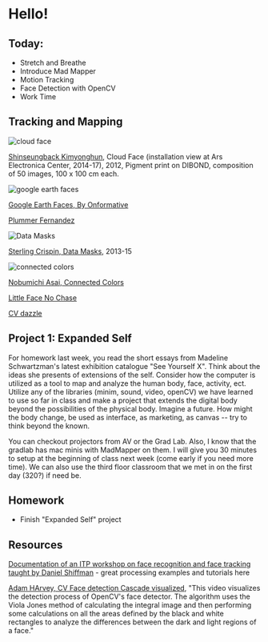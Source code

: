 # Hello!

## Today:
- Stretch and Breathe
- Introduce Mad Mapper
- Motion Tracking
- Face Detection with OpenCV
- Work Time

## Tracking and Mapping

![cloud face](http://cdn.ssbkyh.com/works/cloud_face/resized/ssbkyh_cloud_face_installation_view_at_aec.png)

[Shinseungback Kimyonghun](http://ssbkyh.com/works/cloud_face/), Cloud Face (installation view at Ars Electronica Center, 2014-17), 2012, Pigment print on DIBOND,
composition of 50 images, 100 x 100 cm each.

![google earth faces](http://onformative.com/assets/work/googlefaces_05.jpg)

[Google Earth Faces, By Onformative](http://onformative.com/work/google-faces?p=lab/googlefaces/)

[Plummer Fernandez](http://plummerfernandez.tumblr.com/post/54596732227/drawing-faces-as-instructed-by-facial-recognition)

![Data Masks](http://www.sterlingcrispin.com/data-masks/data-masks_zkm_1.jpg)

[Sterling Crispin, Data Masks](http://www.sterlingcrispin.com/data-masks.html), 2013-15

![connected colors](https://78.media.tumblr.com/fbf0b5e69f58982603c7827977699631/tumblr_inline_o38r31SAKz1tf4ste_500.png)

[Nobumichi Asai, Connected Colors](https://www.nobumichiasai.com/post/138919644522/connected-colors-real-time-face-tracking)

[Little Face No Chase](https://vimeo.com/26649425)

[CV dazzle](https://cvdazzle.com/)

## Project 1: Expanded Self
For homework last week, you read the short essays from Madeline Schwartzman's latest exhibition catalogue "See Yourself X". Think about the ideas she presents of extensions of the self. Consider how the computer is utilized as a tool to map and analyze the human body, face, activity, ect. Utilize any of the libraries (minim, sound, video, openCV) we have learned to use so far in class and make a project that extends the digital body beyond the possibilities of the physical body. Imagine a future. How might the body change, be used as interface, as marketing, as canvas -- try to think beyond the known.

You can checkout projectors from AV or the Grad Lab. Also, I know that the gradlab has mac minis with MadMapper on them. I will give you 30 minutes to setup at the beginning of class next week (come early if you need more time). We can also use the third floor classroom that we met in on the first day (320?) if need be.    

## Homework

- Finish "Expanded Self" project

## Resources

[Documentation of an ITP workshop on face recognition and face tracking taught by Daniel Shiffman](https://github.com/shiffman/Face-It) - great processing examples and tutorials here

[Adam HArvey, CV Face detection Cascade visualized](https://vimeo.com/12774628),
"This video visualizes the detection process of OpenCV's face detector. The algorithm uses the Viola Jones method of calculating the integral image and then performing some calculations on all the areas defined by the black and white rectangles to analyze the differences between the dark and light regions of a face."
